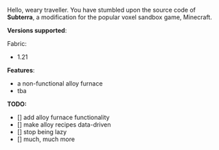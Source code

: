 Hello, weary traveller. You have stumbled upon the source code of **Subterra**, a modification for the popular voxel sandbox game, Minecraft.


**Versions supported**:

Fabric:
- 1.21

**Features**:
- a non-functional alloy furnace
- tba

**TODO:**
- [] add alloy furnace functionality
- [] make alloy recipes data-driven
- [] stop being lazy
- [] much, much more
